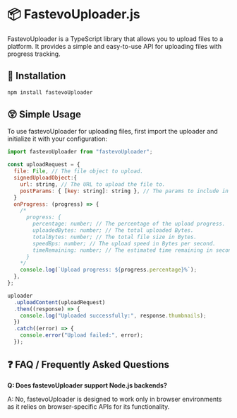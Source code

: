 # 📦 FastevoUploader.js

FastevoUploader is a TypeScript library that allows you to upload files to a platform. It provides a simple and easy-to-use API for uploading files with progress tracking.

## 🚀 Installation

```bash
npm install fastevoUploader
```

## 😲 Simple Usage

To use fastevoUploader for uploading files, first import the uploader and initialize it with your configuration:

```javascript
import fastevoUploader from "fastevoUploader";

const uploadRequest = {
  file: File, // The file object to upload.
  signedUploadObject:{
    url: string, // The URL to upload the file to.
    postParams: { [key: string]: string }, // The params to include in the upload request.
  }
  onProgress: (progress) => {
    /*
      progress: {
        percentage: number; // The percentage of the upload progress.
        uploadedBytes: number; // The total uploaded Bytes.
        totalBytes: number; // The total file size in Bytes.
        speedBps: number; // The upload speed in Bytes per second.
        timeRemaining: number; // The estimated time remaining in seconds.
      }
    */
    console.log(`Upload progress: ${progress.percentage}%`);
  },
};

uploader
  .uploadContent(uploadRequest)
  .then((response) => {
    console.log("Uploaded successfully:", response.thumbnails);
  })
  .catch((error) => {
    console.error("Upload failed:", error);
  });
```

## ❓ FAQ / Frequently Asked Questions

**Q: Does fastevoUploader support Node.js backends?**

A: No, fastevoUploader is designed to work only in browser environments as it relies on browser-specific APIs for its functionality.
